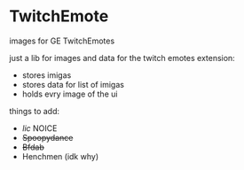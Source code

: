 # TwitchEmote
images for GE TwitchEmotes

just a lib for images and data for the twitch emotes extension:
- stores imigas
- stores data for list of imigas
- holds evry image of the ui

things to add:
- *lic* NOICE
- ~~Spoopydance~~
- ~~Bfdab~~
- Henchmen (idk why)
